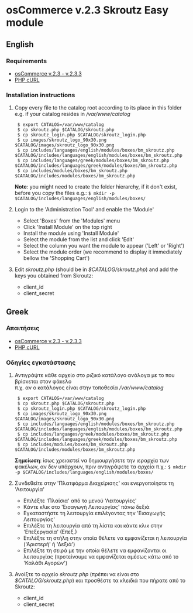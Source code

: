 osCommerce v.2.3 Skroutz Easy module
====================================

## English

### Requirements

 - [osCommerce v.2.3 - v.2.3.3](http://www.oscommerce.com)
 - [PHP cURL](http://php.net/manual/en/book.curl.php)

### Installation instructions

1. Copy every file to the catalog root according to its place in this folder  
   e.g. if your catalog resides in */var/www/catalog*

    ` $ export CATALOG=/var/www/catalog`  
    ` $ cp skroutz.php $CATALOG/skroutz.php`  
    ` $ cp skroutz_login.php $CATALOG/skroutz_login.php`  
    ` $ cp images/skroutz_logo_90x30.png $CATALOG/images/skroutz_logo_90x30.png`  
    ` $ cp includes/languages/english/modules/boxes/bm_skroutz.php $CATALOG/includes/languages/english/modules/boxes/bm_skroutz.php`  
    ` $ cp includes/languages/greek/modules/boxes/bm_skroutz.php $CATALOG/includes/languages/greek/modules/boxes/bm_skroutz.php`  
    ` $ cp includes/modules/boxes/bm_skroutz.php $CATALOG/includes/modules/boxes/bm_skroutz.php`  

    **Note**: you might need to create the folder hierarchy, if it don't exist, before you copy the files e.g.:
    `$ mkdir -p $CATALOG/includes/languages/english/modules/boxes/`

2. Login to the 'Administration Tool' and enable the 'Module'
    - Select 'Boxes' from the 'Modules' menu
    - Click 'Install Module' on the top right
    - Install the module using 'Install Module'
    - Select the module from the list and click 'Edit'
    - Select the column you want the module to appear ('Left' or 'Right')
    - Select the module order (we recommend to display it immediately bellow the 'Shopping Cart')

3. Edit *skroutz.php* (should be in *$CATALOG/skroutz.php*) and add the keys you obtained from Skroutz:
    - client_id
    - client_secret

## Greek

### Απαιτήσεις

 - [osCommerce v.2.3 - v.2.3.3](http://www.oscommerce.com)
 - [PHP cURL](http://php.net/manual/en/book.curl.php)

### Οδηγίες εγκατάστασης

1. Αντιγράψτε κάθε αρχείο στο ριζικό κατάλογο ανάλογα με το που βρίσκεται στον φάκελο  
    π.χ. αν ο κατάλογος είναι στην τοποθεσία */var/www/catalog*

    ` $ export CATALOG=/var/www/catalog`  
    ` $ cp skroutz.php $CATALOG/skroutz.php`  
    ` $ cp skroutz_login.php $CATALOG/skroutz_login.php`  
    ` $ cp images/skroutz_logo_90x30.png $CATALOG/images/skroutz_logo_90x30.png`  
    ` $ cp includes/languages/english/modules/boxes/bm_skroutz.php $CATALOG/includes/languages/english/modules/boxes/bm_skroutz.php`  
    ` $ cp includes/languages/greek/modules/boxes/bm_skroutz.php $CATALOG/includes/languages/greek/modules/boxes/bm_skroutz.php`  
    ` $ cp includes/modules/boxes/bm_skroutz.php $CATALOG/includes/modules/boxes/bm_skroutz.php`  

    **Σημείωση**: ίσως χρειαστεί να δημιουργήσετε την ιεραρχία των φακέλων, αν δεν υπάρχουν, πριν αντιγράψετε τα αρχεία π.χ.:
    `$ mkdir -p $CATALOG/includes/languages/english/modules/boxes/`

2. Συνδεθείτε στην 'Πλατφόρμα Διαχείρισης' και ενεργοποίηστε τη 'Λειτουργία'
    - Επιλέξτε 'Πλαίσια' από το μενού 'Λειτουργίες'
    - Κάντε κλικ στο 'Εισαγωγή Λειτουργίας' πάνω δεξιά
    - Εγκαταστήστε τη λειτουργία επιλέγοντας την 'Εισαγωγής Λειτουργίας'
    - Επιλέξτε τη λειτουργία από τη λίστα και κάντε κλικ στην 'Επεξεργασία' (Επεξ.)
    - Επιλέξτε τη στήλη στην οποία θέλετε να εμφανίζεται η λειτουργία ('Αριστερή' ή 'Δεξιά')
    - Επιλέξτε τη σειρά με την οποία θέλετε να εμφανίζονται οι λειτουργίας (προτείνουμε να εμφανίζεται αμέσως κάτω από το 'Καλάθι Αγορών')

3. Ανοίξτε το αρχείο *skroutz.php* (πρέπει να είναι στο *$CATALOG/skroutz.php*) και προσθέστε τα κλειδιά που πήρατε από το Skroutz:
    - client_id
    - client_secret
